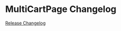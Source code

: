 # MultiCartPage Changelog

[Release Changelog](https://github.com/spryker-shop/multi-cart-page/releases)

